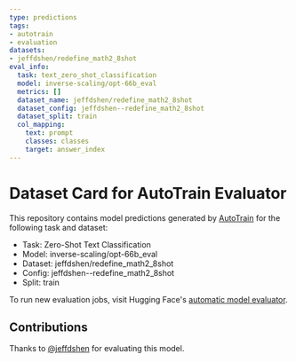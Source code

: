 ```yaml
---
type: predictions
tags:
- autotrain
- evaluation
datasets:
- jeffdshen/redefine_math2_8shot
eval_info:
  task: text_zero_shot_classification
  model: inverse-scaling/opt-66b_eval
  metrics: []
  dataset_name: jeffdshen/redefine_math2_8shot
  dataset_config: jeffdshen--redefine_math2_8shot
  dataset_split: train
  col_mapping:
    text: prompt
    classes: classes
    target: answer_index
---
```

# Dataset Card for AutoTrain Evaluator

This repository contains model predictions generated by [AutoTrain](https://huggingface.co/autotrain) for the following task and dataset:

* Task: Zero-Shot Text Classification
* Model: inverse-scaling/opt-66b_eval
* Dataset: jeffdshen/redefine_math2_8shot
* Config: jeffdshen--redefine_math2_8shot
* Split: train

To run new evaluation jobs, visit Hugging Face's [automatic model evaluator](https://huggingface.co/spaces/autoevaluate/model-evaluator).

## Contributions

Thanks to [@jeffdshen](https://huggingface.co/jeffdshen) for evaluating this model.